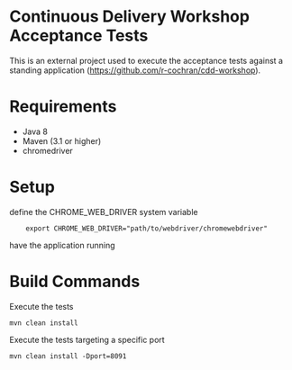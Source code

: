 # Continuous Delivery Workshop Acceptance Tests

This is an external project used to execute the acceptance tests against a standing application (https://github.com/r-cochran/cdd-workshop). 

# Requirements

- Java 8
- Maven (3.1 or higher)
- chromedriver

# Setup

define the CHROME_WEB_DRIVER system variable

```
    export CHROME_WEB_DRIVER="path/to/webdriver/chromewebdriver"
```

have the application running

# Build Commands

Execute the tests

```
mvn clean install
```


Execute the tests targeting a specific port

```
mvn clean install -Dport=8091
```
